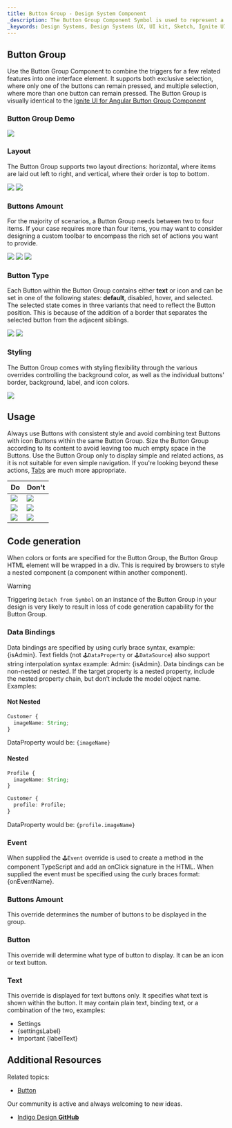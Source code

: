 ```yaml
---
title: Button Group - Design System Component
_description: The Button Group Component Symbol is used to represent a few simple actions that conceptually belong together. 
_keywords: Design Systems, Design Systems UX, UI kit, Sketch, Ignite UI for Angular, Sketch to Angular, Sketch to Angular, Angular, Angular Design System, Export code from Sketch, Design Kits for Angular, Sketch HTML, Sketch to HTML, Sketch UI kits
---
```


## Button Group

Use the Button Group Component to combine the triggers for a few related features into one interface element. It supports both exclusive selection, where only one of the buttons can remain pressed, and multiple selection, where more than one button can remain pressed. The Button Group is visually identical to the [Ignite UI for Angular Button Group Component](https://www.infragistics.com/products/ignite-ui-angular/angular/components/buttongroup.html)

### Button Group Demo

<img src="../images/button-group_demo.png" srcset="../images/button-group_demo@2x.png 2x" />

### Layout

The Button Group supports two layout directions: horizontal, where items are laid out left to right, and vertical, where their order is top to bottom.

<img src="../images/button-group_horizontal.png" srcset="../images/button-group_horizontal@2x.png 2x" />
<img src="../images/button-group_vertical.png" srcset="../images/button-group_vertical@2x.png 2x" />

### Buttons Amount

For the majority of scenarios, a Button Group needs between two to four items. If your case requires more than four items, you may want to consider designing a custom toolbar to encompass the rich set of actions you want to provide.

<img src="../images/button-group_items2.png" srcset="../images/button-group_items2@2x.png 2x" />
<img src="../images/button-group_items3.png" srcset="../images/button-group_items3@2x.png 2x" />
<img src="../images/button-group_items4.png" srcset="../images/button-group_items4@2x.png 2x" />

### Button Type

Each Button within the Button Group contains either **text** or icon and can be set in one of the following states: **default**, disabled, hover, and selected. The selected state comes in three variants that need to reflect the Button position. This is because of the addition of a border that separates the selected button from the adjacent siblings.

<img src="../images/button-group_text.png" srcset="../images/button-group_text@2x.png 2x" />
<img src="../images/button-group_icons.png" srcset="../images/button-group_icons@2x.png 2x" />

### Styling

The Button Group comes with styling flexibility through the various overrides controlling the background color, as well as the individual buttons' border, background, label, and icon colors.

<img src="../images/button-group_styling.png" srcset="../images/button-group_styling@2x.png 2x" />

## Usage

Always use Buttons with consistent style and avoid combining text Buttons with icon Buttons within the same Button Group. Size the Button Group according to its content to avoid leaving too much empty space in the Buttons. Use the Button Group only to display simple and related actions, as it is not suitable for even simple navigation. If you're looking beyond these actions, [Tabs](tabs.md) are much more appropriate.

| Do                                  | Don't                                 |
| ----------------------------------- | ------------------------------------- |
| <img src="../images/button-group_do1.png" srcset="../images/button-group_do1@2x.png 2x" /> | <img src="../images/button-group_dont1.png" srcset="../images/button-group_dont1@2x.png 2x" /> |
| <img src="../images/button-group_do2.png" srcset="../images/button-group_do2@2x.png 2x" /> | <img src="../images/button-group_dont2.png" srcset="../images/button-group_dont2@2x.png 2x" /> |
| <img src="../images/button-group_do3.png" srcset="../images/button-group_do3@2x.png 2x" /> | <img src="../images/button-group_dont3.png" srcset="../images/button-group_dont3@2x.png 2x" /> |

## Code generation

When colors or fonts are specified for the Button Group, the Button Group HTML element will be wrapped in a div. This is required by browsers to style a nested component (a component within another component).

> [!WARNING]
> Triggering `Detach from Symbol` on an instance of the Button Group in your design is very likely to result in loss of code generation capability for the Button Group.

### Data Bindings

Data bindings are specified by using curly brace syntax, example: {isAdmin}. Text fields (not `🕹️DataProperty` or `🕹️DataSource`) also support string interpolation syntax example:  Admin: {isAdmin}. Data bindings can be non-nested or nested. If the target property is a nested property, include the nested property chain, but don’t include the model object name. Examples: 

#### Not Nested

```typescript
Customer { 
  imageName: String; 
}
```

DataProperty would be: `{imageName}`

#### Nested

```typescript
Profile { 
  imageName: String; 
} 

Customer { 
  profile: Profile; 
} 
```

DataProperty would be: `{profile.imageName}`

### Event

When supplied the `🕹️Event` override is used to create a method in the component TypeScript and add an onClick signature in the HTML. When supplied the event must be specified using the curly braces format: {onEventName}.

### Buttons Amount 

This override determines the number of buttons to be displayed in the group.

### Button 

This override will determine what type of button to display. It can be an icon or text button.

### Text 

This override is displayed for text buttons only. It specifies what text is shown within the button. It may contain plain text, binding text, or a combination of the two, examples:

* Settings  
* {settingsLabel}  
* Important {labelText} 

## Additional Resources

Related topics:

- [Button](button.md)
  <div class="divider--half"></div>

Our community is active and always welcoming to new ideas.

- [Indigo Design **GitHub**](https://github.com/IgniteUI/design-system-docfx)
